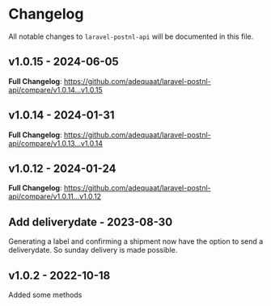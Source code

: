 # Changelog

All notable changes to `laravel-postnl-api` will be documented in this file.

## v1.0.15 - 2024-06-05

**Full Changelog**: https://github.com/adequaat/laravel-postnl-api/compare/v1.0.14...v1.0.15

## v1.0.14 - 2024-01-31

**Full Changelog**: https://github.com/adequaat/laravel-postnl-api/compare/v1.0.13...v1.0.14

## v1.0.12 - 2024-01-24

**Full Changelog**: https://github.com/adequaat/laravel-postnl-api/compare/v1.0.11...v1.0.12

## Add deliverydate - 2023-08-30

Generating a label and confirming a shipment now have the option to send a deliverydate. So sunday delivery is made possible.

## v1.0.2 - 2022-10-18

Added some methods
